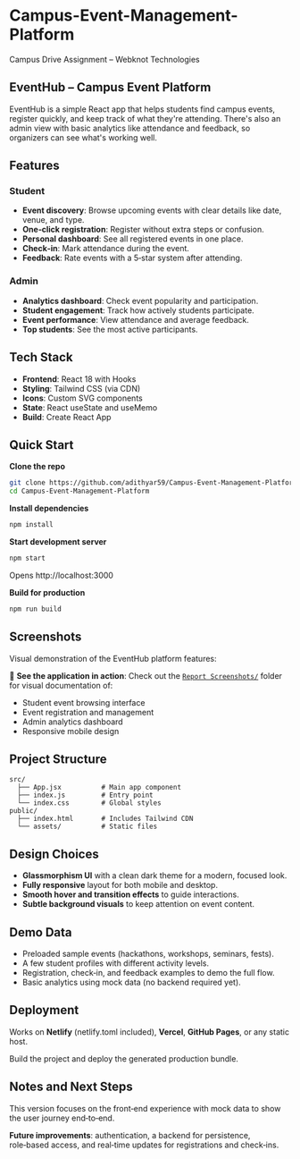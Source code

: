 # Campus-Event-Management-Platform
Campus Drive Assignment – Webknot Technologies

## EventHub – Campus Event Platform

EventHub is a simple React app that helps students find campus events, register quickly, and keep track of what they're attending. There's also an admin view with basic analytics like attendance and feedback, so organizers can see what's working well.

## Features

### Student
- **Event discovery**: Browse upcoming events with clear details like date, venue, and type.
- **One‑click registration**: Register without extra steps or confusion.
- **Personal dashboard**: See all registered events in one place.
- **Check‑in**: Mark attendance during the event.
- **Feedback**: Rate events with a 5‑star system after attending.

### Admin
- **Analytics dashboard**: Check event popularity and participation.
- **Student engagement**: Track how actively students participate.
- **Event performance**: View attendance and average feedback.
- **Top students**: See the most active participants.

## Tech Stack
- **Frontend**: React 18 with Hooks
- **Styling**: Tailwind CSS (via CDN)
- **Icons**: Custom SVG components
- **State**: React useState and useMemo
- **Build**: Create React App

## Quick Start

**Clone the repo**
```bash
git clone https://github.com/adithyar59/Campus-Event-Management-Platform.git
cd Campus-Event-Management-Platform
```

**Install dependencies**
```bash
npm install
```

**Start development server**
```bash
npm start
```
Opens http://localhost:3000

**Build for production**
```bash
npm run build
```

## Screenshots
Visual demonstration of the EventHub platform features:

📸 **See the application in action**: Check out the [`Report Screenshots/`](./Report%20Screenshots/) folder for visual documentation of:
- Student event browsing interface
- Event registration and management
- Admin analytics dashboard  
- Responsive mobile design

## Project Structure
```
src/
  ├── App.jsx          # Main app component
  ├── index.js         # Entry point
  └── index.css        # Global styles
public/
  ├── index.html       # Includes Tailwind CDN
  └── assets/          # Static files
```

## Design Choices
- **Glassmorphism UI** with a clean dark theme for a modern, focused look.
- **Fully responsive** layout for both mobile and desktop.
- **Smooth hover and transition effects** to guide interactions.
- **Subtle background visuals** to keep attention on event content.

## Demo Data
- Preloaded sample events (hackathons, workshops, seminars, fests).
- A few student profiles with different activity levels.
- Registration, check‑in, and feedback examples to demo the full flow.
- Basic analytics using mock data (no backend required yet).

## Deployment
Works on **Netlify** (netlify.toml included), **Vercel**, **GitHub Pages**, or any static host.

Build the project and deploy the generated production bundle.

## Notes and Next Steps
This version focuses on the front‑end experience with mock data to show the user journey end‑to‑end.

**Future improvements**: authentication, a backend for persistence, role‑based access, and real‑time updates for registrations and check‑ins.
